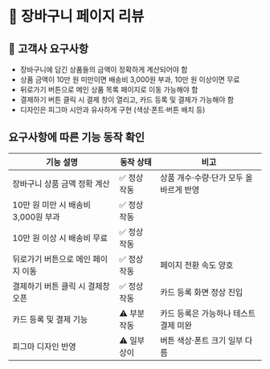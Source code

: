 # 🛒 장바구니 페이지 리뷰

## 📌 고객사 요구사항
- 장바구니에 담긴 상품들의 금액이 정확하게 계산되어야 함
- 상품 금액이 10만 원 미만이면 배송비 3,000원 부과, 10만 원 이상이면 무료
- 뒤로가기 버튼으로 메인 상품 목록 페이지로 이동 가능해야 함
- 결제하기 버튼 클릭 시 결제 창이 열리고, 카드 등록 및 결제가 가능해야 함
- 디자인은 피그마 시안과 유사하게 구현 (색상·폰트·버튼 배치 등)

## 요구사항에 따른 기능 동작 확인

| 기능 설명 | 동작 상태 | 비고 |
|-----------|----------|------|
| 장바구니 상품 금액 정확 계산 | ✅ 정상 작동 | 상품 개수·수량·단가 모두 올바르게 반영 |
| 10만 원 미만 시 배송비 3,000원 부과 | ✅ 정상 작동 |
| 10만 원 이상 시 배송비 무료 | ✅ 정상 작동 |
| 뒤로가기 버튼으로 메인 페이지 이동 | ✅ 정상 작동 | 페이지 전환 속도 양호 |
| 결제하기 버튼 클릭 시 결제창 오픈 | ✅ 정상 작동 | 카드 등록 화면 정상 진입 |
| 카드 등록 및 결제 기능 | ⚠️ 부분 작동 | 카드 등록은 가능하나 테스트 결제 미완 |
| 피그마 디자인 반영 | ⚠️ 일부 상이 | 버튼 색상·폰트 크기 일부 다름 |

